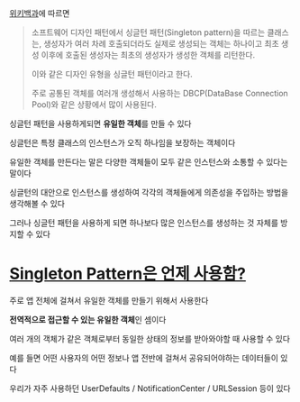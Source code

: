 [위키백과](https://ko.wikipedia.org/wiki/%EC%8B%B1%EA%B8%80%ED%84%B4_%ED%8C%A8%ED%84%B4)에 따르면

> 소프트웨어 디자인 패턴에서 싱글턴 패턴(Singleton pattern)을 따르는 클래스는, 생성자가 여러 차례 호출되더라도 실제로 생성되는 객체는 하나이고 최초 생성 이후에 호출된 생성자는 최초의 생성자가 생성한 객체를 리턴한다.
> 
> 이와 같은 디자인 유형을 싱글턴 패턴이라고 한다.
> 
> 주로 공통된 객체를 여러개 생성해서 사용하는 DBCP(DataBase Connection Pool)와 같은 상황에서 많이 사용된다.

싱글턴 패턴을 사용하게되면 **유일한 객체**를 만들 수 있다

싱글턴은 특정 클래스의 인스턴스가 오직 하나임을 보장하는 객체이다

유일한 객체를 만든다는 말은 다양한 객체들이 모두 같은 인스턴스와 소통할 수 있다는 말이다

싱글턴의 대안으로 인스턴스를 생성하여 각각의 객체들에게 의존성을 주입하는 방법을 생각해볼 수 있다

그러나 싱글턴 패턴을 사용하게 되면 하나보다 많은 인스턴스를 생성하는 것 자체를 방지할 수 있다

# [Singleton Pattern은 언제 사용함?](https://github.com/gaeng2y/Design-Pattern/blob/main/Yagom/Creational/Singleton/Singleton.md#singleton-pattern%EC%9D%80-%EC%96%B8%EC%A0%9C-%EC%82%AC%EC%9A%A9%ED%95%A8)

주로 앱 전체에 걸쳐서 유일한 객체를 만들기 위해서 사용한다

**전역적으로 접근할 수 있는 유일한 객체**인 셈이다

여러 개의 객체가 같은 객체로부터 동일한 상태의 정보를 받아와야할 때 사용할 수 있다

예를 들면 어떤 사용자의 어떤 정보나 앱 전반에 걸쳐서 공유되어야하는 데이터들이 있다

우리가 자주 사용하던 UserDefaults / NotificationCenter / URLSession 등이 있다